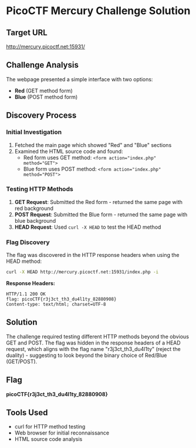 # PicoCTF Mercury Challenge Solution

## Target URL
http://mercury.picoctf.net:15931/

## Challenge Analysis
The webpage presented a simple interface with two options:
- **Red** (GET method form)
- **Blue** (POST method form)

## Discovery Process

### Initial Investigation
1. Fetched the main page which showed "Red" and "Blue" sections
2. Examined the HTML source code and found:
   - Red form uses GET method: `<form action="index.php" method="GET">`
   - Blue form uses POST method: `<form action="index.php" method="POST">`

### Testing HTTP Methods
1. **GET Request**: Submitted the Red form - returned the same page with red background
2. **POST Request**: Submitted the Blue form - returned the same page with blue background
3. **HEAD Request**: Used `curl -X HEAD` to test the HEAD method

### Flag Discovery
The flag was discovered in the HTTP response headers when using the HEAD method:

```bash
curl -X HEAD http://mercury.picoctf.net:15931/index.php -i
```

**Response Headers:**
```
HTTP/1.1 200 OK
flag: picoCTF{r3j3ct_th3_du4l1ty_82880908}
Content-type: text/html; charset=UTF-8
```

## Solution
The challenge required testing different HTTP methods beyond the obvious GET and POST. The flag was hidden in the response headers of a HEAD request, which aligns with the flag name "r3j3ct_th3_du4l1ty" (reject the duality) - suggesting to look beyond the binary choice of Red/Blue (GET/POST).

## Flag
**picoCTF{r3j3ct_th3_du4l1ty_82880908}**

## Tools Used
- curl for HTTP method testing
- Web browser for initial reconnaissance
- HTML source code analysis